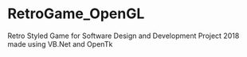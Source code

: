 # RetroGame_OpenGL
Retro Styled Game for Software Design and Development Project 2018 made using VB.Net and OpenTk
